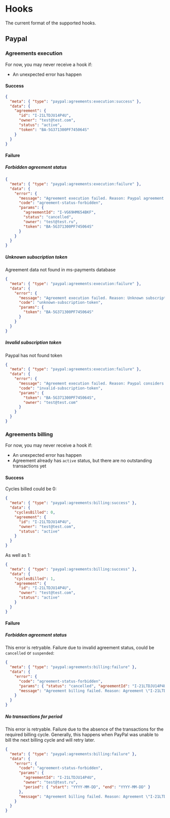 # Hooks
The current format of the supported hooks.

## Paypal

### Agreements execution
For now, you may never receive a hook if:
* An unexpected error has happen

#### Success

```json
{
  "meta": { "type": "paypal:agreements:execution:success" },
  "data": {
    "agreement": {
      "id": "I-21LTDJU14P4U",
      "owner": "test@test.com",
      "status": "active",
      "token": "BA-5G371300PF745064S"  
    }
  }
}
```

#### Failure

##### Forbidden agreement status
```json
{
  "meta": { "type": "paypal:agreements:execution:failure" },
  "data": {
    "error": {
      "message": "Agreement execution failed. Reason: Paypal agreement \"I-VG69HM654BKF\" has status: \"cancelled\", not \"active\"",
      "code": "agreement-status-forbidden",
      "params": {
        "agreementId": "I-VG69HM654BKF",
        "status": "cancelled",
        "owner": "test@test.ru",
        "token": "BA-5G371300PF745064S"  
      }
    }
  }
}
```

##### Unknown subscription token
Agreement data not found in ms-payments database
```json
{
  "meta": { "type": "paypal:agreements:execution:failure" },
  "data": {
    "error": {
      "message": "Agreement execution failed. Reason: Unknown subscription token \"BA-5G371300PF745064S\"",
      "code": "unknown-subscription-token",
      "params": {
        "token": "BA-5G371300PF745064S"  
      }
    }
  }
}
```

##### Invalid subscription token
Paypal has not found token
```json
{
  "meta": { "type": "paypal:agreements:execution:failure" },
  "data": {
    "error": {
      "message": "Agreement execution failed. Reason: Paypal considers token \"BA-5G371300PF745064S\" as invalid",
      "code": "invalid-subscription-token",
      "params": {
        "token": "BA-5G371300PF745064S",
        "owner": "test@test.com"
      }
    }
  }
}
```

### Agreements billing
For now, you may never receive a hook if:
* An unexpected error has happen
* Agreement already has `active` status, but there are no outstanding transactions yet

#### Success

Cycles billed could be 0:

```json
{
  "meta": { "type": "paypal:agreements:billing:success" },
  "data": {
    "cyclesBilled": 0,
    "agreement": {
      "id": "I-21LTDJU14P4U",
      "owner": "test@test.com",
      "status": "active"
    }
  }
}
```

As well as 1:
```json
{
  "meta": { "type": "paypal:agreements:billing:success" },
  "data": {
    "cyclesBilled": 1,
    "agreement": {
      "id": "I-21LTDJU14P4U",
      "owner": "test@test.com",
      "status": "active"
    }
  }
}
```

#### Failure

##### Forbidden agreement status
This error is retryable.
Failure due to invalid agreement status, could be `cancelled` or `suspended`:
```json
{
  "meta": { "type": "paypal:agreements:billing:failure" },
  "data": {
    "error": {
      "code": "agreement-status-forbidden",
      "params": { "status": "cancelled", "agreementId": "I-21LTDJU14P4U", "owner": "test@test.ru" },
      "message": "Agreement billing failed. Reason: Agreement \"I-21LTDJU14P4U\" has status \"cancelled\""
    }
  }
}
```

##### No transactions for period
This error is retryable.
Failure due to the absence of the transactions for the required billing cycle. Generally, this happens when PayPal was unable to bill the next billing cycle and will retry later.
```json
{
  "meta": { "type": "paypal:agreements:billing:failure" },
  "data": {
    "error": {
      "code": "agreement-status-forbidden",
      "params": {
        "agreementId": "I-21LTDJU14P4U",
        "owner": "test@test.ru",
        "period": { "start": "YYYY-MM-DD", "end": "YYYY-MM-DD" }
      },
      "message": "Agreement billing failed. Reason: Agreement \"I-21LTDJU14P4U\" has no transactions for period"
    }
  }
}
```
